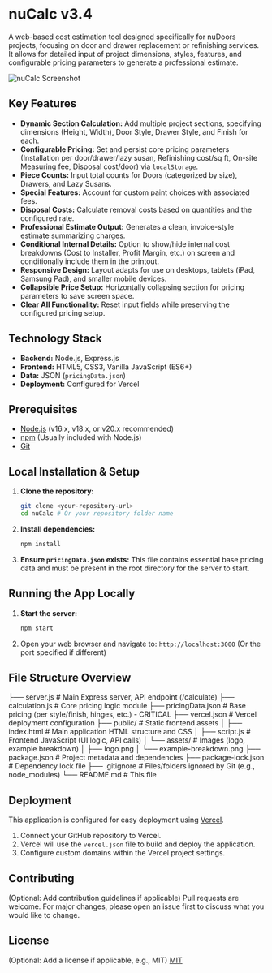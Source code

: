 # nuCalc v3.4

A web-based cost estimation tool designed specifically for nuDoors projects, focusing on door and drawer replacement or refinishing services. It allows for detailed input of project dimensions, styles, features, and configurable pricing parameters to generate a professional estimate.

<!-- TODO: Add a real screenshot -->
![nuCalc Screenshot](placeholder.png)

## Key Features

*   **Dynamic Section Calculation:** Add multiple project sections, specifying dimensions (Height, Width), Door Style, Drawer Style, and Finish for each.
*   **Configurable Pricing:** Set and persist core pricing parameters (Installation per door/drawer/lazy susan, Refinishing cost/sq ft, On-site Measuring fee, Disposal cost/door) via `localStorage`.
*   **Piece Counts:** Input total counts for Doors (categorized by size), Drawers, and Lazy Susans.
*   **Special Features:** Account for custom paint choices with associated fees.
*   **Disposal Costs:** Calculate removal costs based on quantities and the configured rate.
*   **Professional Estimate Output:** Generates a clean, invoice-style estimate summarizing charges.
*   **Conditional Internal Details:** Option to show/hide internal cost breakdowns (Cost to Installer, Profit Margin, etc.) on screen and conditionally include them in the printout.
*   **Responsive Design:** Layout adapts for use on desktops, tablets (iPad, Samsung Pad), and smaller mobile devices.
*   **Collapsible Price Setup:** Horizontally collapsing section for pricing parameters to save screen space.
*   **Clear All Functionality:** Reset input fields while preserving the configured pricing setup.

## Technology Stack

*   **Backend:** Node.js, Express.js
*   **Frontend:** HTML5, CSS3, Vanilla JavaScript (ES6+)
*   **Data:** JSON (`pricingData.json`)
*   **Deployment:** Configured for Vercel

## Prerequisites

*   [Node.js](https://nodejs.org/) (v16.x, v18.x, or v20.x recommended)
*   [npm](https://www.npmjs.com/) (Usually included with Node.js)
*   [Git](https://git-scm.com/)

## Local Installation & Setup

1.  **Clone the repository:**
    ```bash
    git clone <your-repository-url>
    cd nuCalc # Or your repository folder name
    ```
2.  **Install dependencies:**
    ```bash
    npm install
    ```
3.  **Ensure `pricingData.json` exists:** This file contains essential base pricing data and must be present in the root directory for the server to start.

## Running the App Locally

1.  **Start the server:**
    ```bash
    npm start
    ```
2.  Open your web browser and navigate to:
    `http://localhost:3000` (Or the port specified if different)

## File Structure Overview

├── server.js # Main Express server, API endpoint (/calculate)
├── calculation.js # Core pricing logic module
├── pricingData.json # Base pricing (per style/finish, hinges, etc.) - CRITICAL
├── vercel.json # Vercel deployment configuration
├── public/ # Static frontend assets
│ ├── index.html # Main application HTML structure and CSS
│ ├── script.js # Frontend JavaScript (UI logic, API calls)
│ └── assets/ # Images (logo, example breakdown)
│ ├── logo.png
│ └── example-breakdown.png
├── package.json # Project metadata and dependencies
├── package-lock.json # Dependency lock file
├── .gitignore # Files/folders ignored by Git (e.g., node_modules)
└── README.md # This file
## Deployment

This application is configured for easy deployment using [Vercel](https://vercel.com/).

1.  Connect your GitHub repository to Vercel.
2.  Vercel will use the `vercel.json` file to build and deploy the application.
3.  Configure custom domains within the Vercel project settings.

## Contributing

(Optional: Add contribution guidelines if applicable)
Pull requests are welcome. For major changes, please open an issue first to discuss what you would like to change.

## License

(Optional: Add a license if applicable, e.g., MIT)
[MIT](https://choosealicense.com/licenses/mit/)
